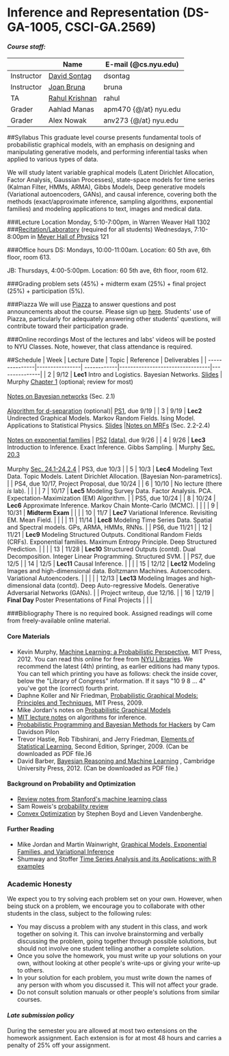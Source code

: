 # Inference and Representation (DS-GA-1005, CSCI-GA.2569)
#### *Course staff:*
| | Name | E-mail (@cs.nyu.edu) |
|----------|---------------|----------------|
|Instructor| [David Sontag](http://cs.nyu.edu/~dsontag/)        | dsontag           |
|Instructor| [Joan Bruna](http://cims.nyu.edu/~bruna/)        | bruna        |
|TA| [Rahul Krishnan](http://cs.nyu.edu/~rahul/) | rahul |
|Grader| Aahlad Manas | apm470 {@/at} nyu.edu |
|Grader| Alex Nowak | anv273 {@/at} nyu.edu |

##Syllabus
This graduate level course presents fundamental tools of probabilistic graphical models, with an emphasis on designing and manipulating generative models, and performing inferential tasks when applied to various types of data. 

We will study latent variable graphical models (Latent Dirichlet Allocation, Factor Analysis, Gaussian Processes), state-space models for time series (Kalman Filter, HMMs, ARMA), Gibbs Models, Deep generative models (Variational autoencoders, GANs), and causal inference, covering both the methods (exact/approximate inference, sampling algorithms, exponential families) and modeling applications to text, images and medical data.

###Lecture Location
Monday, 5:10-7:00pm, in Warren Weaver Hall 1302
###[Recitation/Laboratory](https://github.com/inf16nyu/home/tree/master/labs) (required for all students)
Wednesdays, 7:10-8:00pm in [Meyer Hall of Physics](http://physics.as.nyu.edu/object/physics.directions) 121 

###Office hours
DS: Mondays, 10:00-11:00am. Location: 60 5th ave, 6th floor, room 613.

JB: Thursdays, 4:00-5:00pm. Location: 60 5th ave, 6th floor, room 612.

###Grading
problem sets (45%) + midterm exam (25%) + final project (25%) + participation (5%). 

###Piazza 
We will use [Piazza](http://piazza.com/nyu/fall2016/dsga1005csciga2569/home) to answer questions and post announcements about the course. Please sign up [here](http://piazza.com/nyu/fall2016/dsga1005csciga2569). Students' use of Piazza, particularly for adequately answering other students' questions, will contribute toward their participation grade.

###Online recordings 
Most of the lectures and labs' videos will be posted to NYU Classes. Note, however, that class attendance is required.

##Schedule
| Week        | Lecture Date           | Topic       |  Reference                    |  Deliverables  |
| ---------------|----------------| ------------|---------------------------------|---------------|
| 2 | 9/12  | **Lec1** Intro and Logistics. Bayesian Networks. [Slides](https://github.com/inf16nyu/home/blob/master/slides/lecture1.pdf) | Murphy [Chapter 1](http://www.cs.ubc.ca/~murphyk/MLbook/pml-intro-22may12.pdf) (optional; review for most)<br /><br />[Notes on Bayesian networks](https://people.eecs.berkeley.edu/~jordan/prelims/chapter2.pdf) (Sec. 2.1)<br /><br />[Algorithm for d-separation](http://pgm.stanford.edu/Algs/page-75.pdf) (optional)| [PS1](https://github.com/inf16nyu/home/blob/master/hw/ps1.pdf), due 9/19 |
| 3 | 9/19  | **Lec2** Undirected Graphical Models. Markov Random Fields. Ising Model. Applications to Statistical Physics. [Slides](https://github.com/inf16nyu/home/blob/master/slides/lecture2.pdf) |[Notes on MRFs](https://people.eecs.berkeley.edu/~jordan/prelims/chapter2.pdf) (Sec. 2.2-2.4)<br /><br /> [Notes on exponential families](https://people.eecs.berkeley.edu/~jordan/courses/260-spring10/other-readings/chapter8.pdf) |  [PS2](https://github.com/inf16nyu/home/blob/master/hw/ps2/ps2.pdf) \[[data](https://github.com/inf16nyu/home/blob/master/hw/ps2/text_data.csv)\], due 9/26 |
| 4 | 9/26 | **Lec3** Introduction to Inference. Exact Inference. Gibbs Sampling. | Murphy [Sec. 20.3](http://site.ebrary.com/lib/nyulibrary/reader.action?ppg=745&docID=10597102&tm=1474470463032)<br /><br /> Murphy [Sec. 24.1-24.2.4](http://site.ebrary.com/lib/nyulibrary/reader.action?ppg=868&docID=10597102&tm=1474471957223)  | PS3, due 10/3 |
| 5 | 10/3 | **Lec4** Modeling Text Data. Topic Models. Latent Dirichlet Allocation. [Bayesian Non-parametrics].  |  | PS4, due 10/17, Project Proposal, due 10/24 |
| 6 | 10/10 |  No lecture (there *is* lab). |  |  | 
| 7 |  10/17 | **Lec5** Modeling Survey Data. Factor Analysis. PCA. Expectation-Maximization (EM) Algorithm. |  |  PS5, due 10/24 |
| 8 | 10/24 | **Lec6** Approximate Inference. Markov Chain Monte-Carlo (MCMC). |  |   | 
| 9 | 10/31 | **Midterm Exam** | |  |
| 10 | 11/7 | **Lec7** Variational Inference. Revisiting EM. Mean Field. |  |  |
| 11 | 11/14 | **Lec8** Modeling Time Series Data. Spatial and Spectral models. GPs, ARMA, HMMs, RNNs. | | PS6, due 11/21 | 
| 12 | 11/21 | **Lec9** Modeling Structured Outputs. Conditional Random Fields (CRFs). Exponential families. Maximum Entropy Principle. Deep Structured Prediction. |  |  |
| 13 | 11/28 |  **Lec10** Structured Outputs (contd). Dual Decomposition. Integer Linear Programming. Structured SVM. |  | PS7, due 12/5 |
| 14 | 12/5 | **Lec11** Causal Inference. |  |  |
| 15 | 12/12 | **Lec12** Modeling Images and high-dimensional data. Boltzmann Machines. Autoencoders. Variational Autoencoders. |  |  |
|  | 12/13  | **Lec13** Modeling Images and high-dimensional data (contd). Deep Auto-regressive Models. Generative Adversarial Networks (GANs). |  | Project writeup, due 12/16. |
| 16 | 12/19 | **Final Day**  Poster Presentations of Final Projects | | |

###Bibliography
There is no required book. Assigned readings will come from freely-available online material.
#### Core Materials
  - Kevin Murphy, [Machine Learning: a Probabilistic Perspective](http://www.cs.ubc.ca/%7Emurphyk/MLbook/index.html), MIT Press, 2012. You can read this online for free from [NYU Libraries](http://site.ebrary.com/lib/nyulibrary/detail.action?docID=10597102). We recommend the latest (4th) printing, as earlier editions had many typos. You can tell which printing you have as follows: check the inside cover, below the "Library of Congress" information. If it says "10 9 8 ... 4" you've got the (correct) fourth print.
  - Daphne Koller and Nir Friedman, [Probabilistic Graphical Models: Principles and Techniques](http://pgm.stanford.edu/), MIT Press, 2009.
  - Mike Jordan's notes on [Probabilistic Graphical Models](https://people.eecs.berkeley.edu/~jordan/prelims/)
  - [MIT lecture notes](http://ocw.mit.edu/courses/electrical-engineering-and-computer-science/6-438-algorithms-for-inference-fall-2014/lecture-notes/) on algorithms for inference.
  - [Probabilistic Programming and Bayesian Methods for Hackers](https://camdavidsonpilon.github.io/Probabilistic-Programming-and-Bayesian-Methods-for-Hackers/) by Cam Davidson Pilon
  - Trevor Hastie, Rob Tibshirani, and Jerry Friedman, [Elements of Statistical Learning](http://statweb.stanford.edu/~tibs/ElemStatLearn/), Second Edition, Springer, 2009. (Can be downloaded as PDF file.)6
  - David Barber, [Bayesian Reasoning and Machine Learning](http://web4.cs.ucl.ac.uk/staff/D.Barber/pmwiki/pmwiki.php?n=Brml.Online) , Cambridge University Press, 2012. (Can be downloaded as PDF file.)

#### Background on Probability and Optimization
  - [Review notes from Stanford's machine learning class](http://cs229.stanford.edu/section/cs229-prob.pdf)
  - Sam Roweis's [probability review](http://cs.nyu.edu/%7Edsontag/courses/ml12/notes/probx.pdf)
  - [Convex Optimization](http://www.stanford.edu/%7Eboyd/cvxbook/) by Stephen Boyd and Lieven Vandenberghe.

#### Further Reading
  - Mike Jordan and Martin Wainwright, [Graphical Models, Exponential Families, and Variational Inference](https://people.eecs.berkeley.edu/~wainwrig/Papers/WaiJor08_FTML.pdf)
  - Shumway and Stoffer [Time Series Analysis and its Applications: with R examples](http://www.stat.pitt.edu/stoffer/tsa4/)

### Academic Honesty

We expect you to try solving each problem set on your own. However, when being stuck on a problem, we encourage you to collaborate with other students in the class, subject to the following rules:
  - You may discuss a problem with any student in this class, and work together on solving it. This can involve brainstorming and verbally discussing the problem, going together through possible solutions, but should not involve one student telling another a complete solution.
  - Once you solve the homework, you must write up your solutions on your own, without looking at other people's write-ups or giving your write-up to others.
  - In your solution for each problem, you must write down the names of any person with whom you discussed it. This will not affect your grade.
  - Do not consult solution manuals or other people's solutions from similar courses.

#### *Late submission policy*
During the semester you are allowed at most two extensions on the homework assignment. Each extension is for at most 48 hours and carries a penalty of 25% off your assignment.
